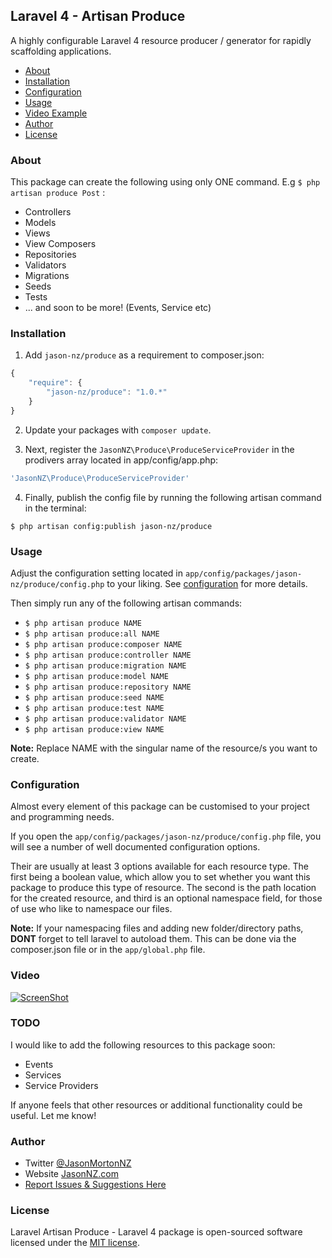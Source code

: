 ## Laravel 4 - Artisan Produce

A highly configurable Laravel 4 resource producer / generator for rapidly scaffolding applications.

- [About](#about)
- [Installation](#installation)
- [Configuration](#configuration)
- [Usage](#usage)
- [Video Example](#video)
- [Author](#author)
- [License](#license)


### About
This package can create the following using only ONE command. E.g `$ php artisan produce Post` :

* Controllers
* Models
* Views
* View Composers
* Repositories
* Validators
* Migrations
* Seeds
* Tests
* ... and soon to be more! (Events, Service etc)

### Installation

1) Add `jason-nz/produce` as a requirement to composer.json:

```javascript
{
    "require": {
        "jason-nz/produce": "1.0.*"
    }
}
```

2) Update your packages with `composer update`.

3) Next, register the `JasonNZ\Produce\ProduceServiceProvider` in the prodivers array located in app/config/app.php:

```php
'JasonNZ\Produce\ProduceServiceProvider'
```

4) Finally, publish the config file by running the following artisan command in the terminal:

```
$ php artisan config:publish jason-nz/produce
```

### Usage

Adjust the configuration setting located in `app/config/packages/jason-nz/produce/config.php` to your liking. See [configuration](#configuration) for more details.

Then simply run any of the following artisan commands:

* ``` $ php artisan produce NAME ```
* ``` $ php artisan produce:all NAME ```
* ``` $ php artisan produce:composer NAME ```
* ``` $ php artisan produce:controller NAME ```
* ``` $ php artisan produce:migration NAME ```
* ``` $ php artisan produce:model NAME ```
* ``` $ php artisan produce:repository NAME ```
* ``` $ php artisan produce:seed NAME ```
* ``` $ php artisan produce:test NAME ```
* ``` $ php artisan produce:validator NAME ```
* ``` $ php artisan produce:view NAME ```

**Note:** Replace NAME with the singular name of the resource/s you want to create.

### Configuration

Almost every element of this package can be customised to your project and programming needs.

If you open the `app/config/packages/jason-nz/produce/config.php` file, you will see a number of well documented configuration options.

Their are usually at least 3 options available for each resource type. The first being a boolean value, which allow you to set whether you want this package to produce this type of resource. The second is the path location for the created resource, and third is an optional namespace field, for those of use who like to namespace our files.

**Note:** If your namespacing files and adding new folder/directory paths, **DONT** forget to tell laravel to autoload them. This can be done via the composer.json file or in the `app/global.php` file.

### Video
[![ScreenShot](https://raw.github.com/JasonMortonNZ/Laravel-Artisan-Produce/master/produce-video.png)](http://www.youtube.com/watch?v=0XfUnKc0ycU)

### TODO

I would like to add the following resources to this package soon:

- Events
- Services
- Service Providers

If anyone feels that other resources or additional functionality could be useful. Let me know!

### Author

- Twitter [@JasonMortonNZ](https://twitter.com/jasonmortonnz)
- Website [JasonNZ.com](http://jasonnz.com)
- [Report Issues & Suggestions Here](https://github.com/JasonMortonNZ/Laravel-Artisan-Produce/issues)

### License

Laravel Artisan Produce - Laravel 4 package is open-sourced software licensed under the [MIT license](http://opensource.org/licenses/MIT).
